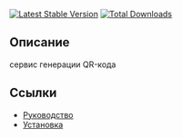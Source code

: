 [![Latest Stable Version](https://poser.pugx.org/yii2bundle/yii2-qr/v/stable.png)](https://packagist.org/packages/yii2bundle/yii2-qr)
[![Total Downloads](https://poser.pugx.org/yii2bundle/yii2-qr/downloads.png)](https://packagist.org/packages/yii2bundle/yii2-qr)

## Описание

сервис генерации QR-кода

## Ссылки

* [Руководство](guide/ru/README.md)
* [Установка](guide/ru/install.md)
